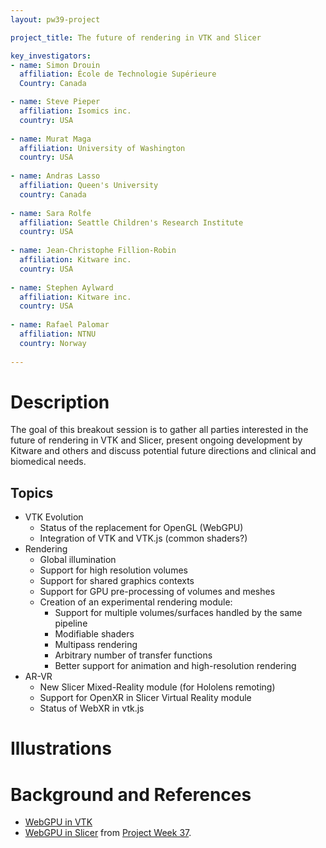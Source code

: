 ```yaml
---
layout: pw39-project

project_title: The future of rendering in VTK and Slicer

key_investigators:
- name: Simon Drouin
  affiliation: École de Technologie Supérieure
  Country: Canada

- name: Steve Pieper
  affiliation: Isomics inc.
  country: USA
  
- name: Murat Maga
  affiliation: University of Washington
  country: USA
  
- name: Andras Lasso
  affiliation: Queen's University
  country: Canada
  
- name: Sara Rolfe
  affiliation: Seattle Children's Research Institute
  country: USA
  
- name: Jean-Christophe Fillion-Robin
  affiliation: Kitware inc.
  country: USA
  
- name: Stephen Aylward
  affiliation: Kitware inc.
  country: USA
  
- name: Rafael Palomar
  affiliation: NTNU
  country: Norway
 
---
```


# Description

The goal of this breakout session is to gather all parties interested in the future of rendering in VTK and Slicer, present ongoing development by Kitware and others and discuss potential future directions and clinical and biomedical needs.

## Topics

* VTK Evolution
  * Status of the replacement for OpenGL (WebGPU)
  * Integration of VTK and VTK.js (common shaders?)
* Rendering
  * Global illumination
  * Support for high resolution volumes
  * Support for shared graphics contexts
  * Support for GPU pre-processing of volumes and meshes
  * Creation of an experimental rendering module:
    * Support for multiple volumes/surfaces handled by the same pipeline
    * Modifiable shaders
    * Multipass rendering
    * Arbitrary number of transfer functions
    * Better support for animation and high-resolution rendering
* AR-VR
  * New Slicer Mixed-Reality module (for Hololens remoting)
  * Support for OpenXR in Slicer Virtual Reality module
  * Status of WebXR in vtk.js

# Illustrations

<!-- Add pictures and links to videos that demonstrate what has been accomplished.
![Description of picture](Example2.jpg)
![Some more images](Example2.jpg)
-->

# Background and References

<!-- If you developed any software, include link to the source code repository.
     If possible, also add links to sample data, and to any relevant publications. -->
* [WebGPU in VTK](https://www.kitware.com/vtk-webgpu-on-the-desktop/)
* [WebGPU in Slicer](https://github.com/pieper/SlicerWGPU) from [Project Week 37](https://projectweek.na-mic.org/PW37_2022_Virtual/Projects/SlicerWGPU/).
